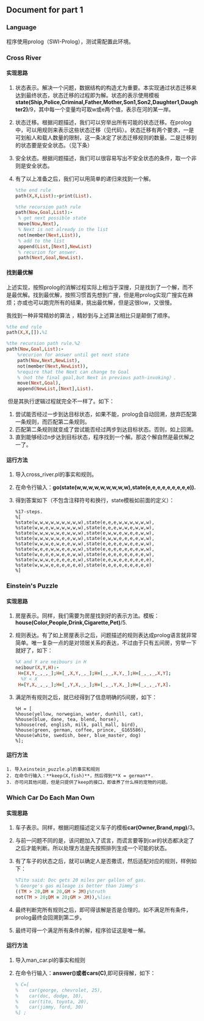 ## Document for part 1

### Language

程序使用prolog（SWI-Prolog），测试需配置此环境。

### Cross River

#### 实现思路

1. 状态表示。解决一个问题，数据结构的构造尤为重要。本实现通过状态迁移来达到最终状态，状态迁移的过程即为解。状态的表示使用模板**state(Ship,Police,Criminal,Father,Mother,Son1,Son2,Daughter1,Daughter2)**/9，其中每一个变量均可取w或e两个值，表示在河的某一岸。

2. 状态迁移。根据问题描述，我们可以穷举出所有可能的状态迁移。在prolog中，可以用规则来表示这些状态迁移（见代码）。状态迁移有两个要求，一是可划船人和载人数量的限制，这一条决定了状态迁移规则的数量。二是迁移到的状态要是安全状态。（见下条）

3. 安全状态。根据问题描述，我们可以很容易写出不安全状态的条件，取一个非则是安全状态。

4. 有了以上准备之后，我们可以用简单的递归来找到一个解。

   ~~~prolog
   %the end rule
   path(X,X,List):-print(List).

   %the recursion path rule
   path(Now,Goal,List):-
   	% get next possible state
   	move(Now,Next),
   	% Next is not already in the list
   	not(member(Next,List)),
   	% add to the list
   	append(List,[Next],NewList)
   	% recurion for answer.
   	path(Next,Goal,NewList).
   ~~~

#### 找到最优解

​    上述实现，按照prolog的消解过程实际上相当于深搜，只是找到了一个解，而不是最优解。找到最优解，按照习惯首先想到广搜，但是用prolog实现广搜实在麻烦；亦或也可以跑完所有的结果，挑出最优解，但是这很low，又很慢。

   我找到一种非常精妙的算法 ，精妙到与上述算法相比只是颠倒了顺序。

~~~prolog
%the end rule
path(X,X,[]).%1

%the recursion path rule.%2
path(Now,Goal,List):-
	%recurion for answer until get next state 
	path(Now,Next,NewList),
	not(member(Next,NewList)),
	%require that the Next can change to Goal
	%（not the final goal,but Next in previous path-invoking）. 
	move(Next,Goal),
	append(NewList,[Next],List).
~~~

​     但是其执行逻辑过程就完全不一样了。如下：

1. 尝试能否经过一步到达目标状态，如果不能，prolog会自动回溯，放弃匹配第一条规则，而匹配第二条规则。
2. 匹配第二条规则就变成了尝试能否经过两步到达目标状态。否则，如上回溯。
3. 直到能够经过n步达到目标状态，程序找到一个解。那这个解自然是最优解之一了。

#### 运行方法

1. 导入cross_river.pl的事实和规则。

2. 在命令行输入：**go(state(w,w,w,w,w,w,w,w,w),state(e,e,e,e,e,e,e,e,e)).**

3. 得到答案如下（不包含注释符号和换行，state模板如前面的定义）：

   ~~~
   %17-steps.
   %[
   %state(w,w,w,w,w,w,w,w,w),state(e,e,e,w,w,w,w,w,w),
   %state(w,w,e,w,w,w,w,w,w),state(e,e,e,w,w,e,w,w,w),
   %state(w,w,w,w,w,e,w,w,w),state(e,w,w,e,w,e,e,w,w),
   %state(w,w,w,w,w,e,e,w,w),state(e,w,w,e,e,e,e,w,w),
   %state(w,w,w,e,w,e,e,w,w),state(e,e,e,e,w,e,e,w,w),
   %state(w,e,e,w,w,e,e,w,w),state(e,e,e,e,e,e,e,w,w),
   %state(w,e,e,e,w,e,e,w,w),state(e,e,e,e,e,e,e,e,w),
   %state(w,w,w,e,e,e,e,e,w),state(e,e,w,e,e,e,e,e,e),
   %state(w,w,w,e,e,e,e,e,e),state(e,e,e,e,e,e,e,e,e)
   %]
   ~~~

### Einstein's Puzzle 

#### 实现思路

1. 房屋表示。同样，我们需要为房屋找到好的表示方法。模板：**house(Color,People,Drink,Cigarette,Pet)**/5.

2. 规则表达。有了如上房屋表示之后，问题描述的规则表达成prolog语言就非常简单。唯一复杂一点的是对领居关系的表达，不过由于只有五间房，穷举一下就好了，如下：

   ~~~prolog
   %X and Y are neibours in H
   neibour(X,Y,H):-
   	H=[X,Y,_,_,_];H=[_,X,Y,_,_];H=[_,_,X,Y,_];H=[_,_,_,X,Y];
   	 %Y < X
   	H=[Y,X,_,_,_];H=[_,Y,X,_,_];H=[_,_,Y,X,_];H=[_,_,_,Y,X].
   ~~~

3. 满足所有规则之后，就已经得到了信息明确的5间房，如下：

   ~~~
   %H = [
   %house(yellow, norwegian, water, dunhill, cat), 
   %house(blue, dane, tea, blend, horse),
   %shouse(red, english, milk, pall_mall, bird), 
   %house(green, german, coffee, prince, _G165586), 
   %house(white, swedish, beer, blue_master, dog)
   %];
   ~~~

#### 运行方法

	1. 导入einstein_puzzle.pl的事实和规则
	2. 在命令行输入：**keep(X,fish)**，然后得到**X = german**.
	3. 亦可问其他问题，但是只提供了keep的接口，即谁养了什么样的宠物的问题。

### Which Car Do Each Man Own 

####  实现思路

1. 车子表示。同样，根据问题描述定义车子的模板**car(Owner,Brand,mpg)**/3。

2. 与前一问题不同的是，该问题加入了谎言，而谎言要等到car的状态都决定了之后才能判断。所以处理方法是先按照排列生成一个可能的状态。

3. 有了车子的状态之后，就可以确定人是否撒谎，然后适配对应的规则，样例如下：

   ~~~prolog
   %Tito said: Doc gets 20 miles per gallon of gas.
   % George's gas mileage is better than Jimmy's
   ((TM > 20,DM = 20,GM > JM);%truth
   not(TM > 20;DM = 20;GM > JM)),%lies
   ~~~

4. 最终判断完所有规则之后，即可得该解是否是合理的。如不满足所有条件，prolog最终会回溯到第二步。

5. 最终可得一个满足所有条件的解，程序验证这是唯一解。

#### 运行方法

1. 导入man_car.pl的事实和规则

2. 在命令行输入：**answer()**或者**cars(C)**,即可获得解，如下：

   ~~~prolog
   % C=[
   %	car(george, chevrolet, 25), 
   %	car(doc, dodge, 10), 
   %	car(tito, toyota, 20), 
   %	car(jimmy, ford, 30)
   %] ;
   ~~~